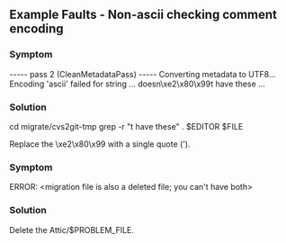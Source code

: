## Example Faults - Non-ascii checking comment encoding

### Symptom

----- pass 2 (CleanMetadataPass) -----
Converting metadata to UTF8...
Encoding 'ascii' failed for string ... doesn\xe2\x80\x99t have these ...

### Solution

cd migrate/cvs2git-tmp
grep -r "t have these" .
$EDITOR $FILE

Replace the \xe2\x80\x99 with a single quote (').

### Symptom

ERROR: <migration file is also a deleted file; you can't have both>

### Solution

Delete the Attic/$PROBLEM_FILE.
